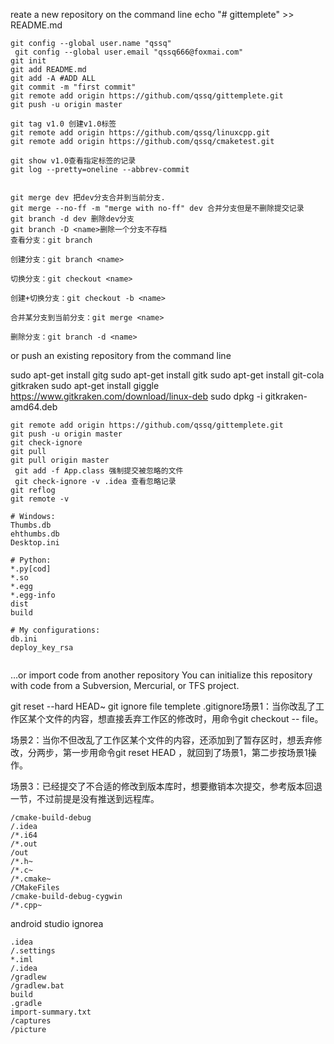 reate a new repository on the command line
 echo "# gittemplete" >> README.md
 ```
 git config --global user.name "qssq"
  git config --global user.email "qssq666@foxmai.com"
git init
git add README.md
git add -A #ADD ALL
git commit -m "first commit"
git remote add origin https://github.com/qssq/gittemplete.git
git push -u origin master

git tag v1.0 创建v1.0标签
git remote add origin https://github.com/qssq/linuxcpp.git
git remote add origin https://github.com/qssq/cmaketest.git

git show v1.0查看指定标签的记录
git log --pretty=oneline --abbrev-commit


git merge dev 把dev分支合并到当前分支.
 git merge --no-ff -m "merge with no-ff" dev 合并分支但是不删除提交记录
git branch -d dev 删除dev分支
git branch -D <name>删除一个分支不存档
查看分支：git branch

创建分支：git branch <name>

切换分支：git checkout <name>

创建+切换分支：git checkout -b <name>

合并某分支到当前分支：git merge <name>

删除分支：git branch -d <name>
```
or push an existing repository from the command line

sudo apt-get install gitg
sudo apt-get install gitk
sudo apt-get install git-cola
gitkraken
sudo apt-get install giggle
https://www.gitkraken.com/download/linux-deb
sudo dpkg -i gitkraken-amd64.deb
```
git remote add origin https://github.com/qssq/gittemplete.git
git push -u origin master
git check-ignore
git pull
git pull origin master
 git add -f App.class 强制提交被忽略的文件
 git check-ignore -v .idea 查看忽略记录
git reflog
git remote -v

# Windows:
Thumbs.db
ehthumbs.db
Desktop.ini

# Python:
*.py[cod]
*.so
*.egg
*.egg-info
dist
build

# My configurations:
db.ini
deploy_key_rsa


```
…or import code from another repository
You can initialize this repository with code from a Subversion, Mercurial, or TFS project.

 git reset --hard HEAD~
git ignore file templete 
.gitignore场景1：当你改乱了工作区某个文件的内容，想直接丢弃工作区的修改时，用命令git checkout -- file。

场景2：当你不但改乱了工作区某个文件的内容，还添加到了暂存区时，想丢弃修改，分两步，第一步用命令git reset HEAD <file>，就回到了场景1，第二步按场景1操作。

场景3：已经提交了不合适的修改到版本库时，想要撤销本次提交，参考版本回退一节，不过前提是没有推送到远程库。
```
/cmake-build-debug
/.idea
/*.i64
/*.out
/out
/*.h~
/*.c~
/*.cmake~
/CMakeFiles
/cmake-build-debug-cygwin
/*.cpp~

```

android studio ignorea

```
.idea
/.settings
*.iml
/.idea
/gradlew
/gradlew.bat
build
.gradle
import-summary.txt
/captures
/picture
```